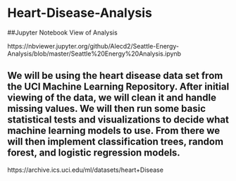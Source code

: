 # Heart-Disease-Analysis

##Jupyter Notebook View of Analysis
<p>https://nbviewer.jupyter.org/github/Alecd2/Seattle-Energy-Analysis/blob/master/Seattle%20Energy%20Analysis.ipynb</p>

## We will be using the heart disease data set from the UCI Machine Learning Repository. After initial viewing of the data, we will clean it and handle missing values. We will then run some basic statistical tests and visualizations to decide what machine learning models to use. From there we will then implement classification trees, random forest, and logistic regression models.

<p>https://archive.ics.uci.edu/ml/datasets/heart+Disease</p>

